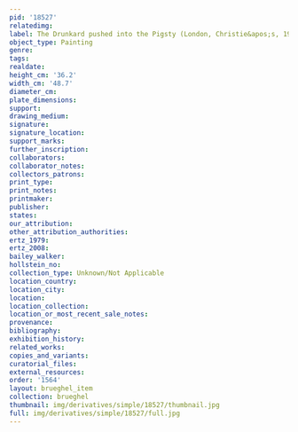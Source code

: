 ```yaml
---
pid: '18527'
relatedimg: 
label: The Drunkard pushed into the Pigsty (London, Christie&apos;s, 1990)
object_type: Painting
genre: 
tags: 
realdate: 
height_cm: '36.2'
width_cm: '48.7'
diameter_cm: 
plate_dimensions: 
support: 
drawing_medium: 
signature: 
signature_location: 
support_marks: 
further_inscription: 
collaborators: 
collaborator_notes: 
collectors_patrons: 
print_type: 
print_notes: 
printmaker: 
publisher: 
states: 
our_attribution: 
other_attribution_authorities: 
ertz_1979: 
ertz_2008: 
bailey_walker: 
hollstein_no: 
collection_type: Unknown/Not Applicable
location_country: 
location_city: 
location: 
location_collection: 
location_or_most_recent_sale_notes: 
provenance: 
bibliography: 
exhibition_history: 
related_works: 
copies_and_variants: 
curatorial_files: 
external_resources: 
order: '1564'
layout: brueghel_item
collection: brueghel
thumbnail: img/derivatives/simple/18527/thumbnail.jpg
full: img/derivatives/simple/18527/full.jpg
---
```

